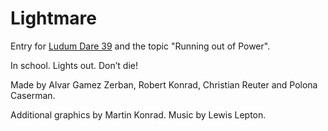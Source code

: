 # Lightmare

Entry for [Ludum Dare 39](https://ldjam.com/events/ludum-dare/39/lightmare) and the topic "Running out of Power".

In school. Lights out. Don’t die!

Made by Alvar Gamez Zerban, Robert Konrad, Christian Reuter and Polona Caserman.

Additional graphics by Martin Konrad. Music by Lewis Lepton.
